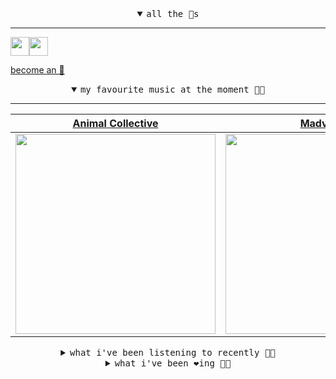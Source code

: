 <details open>

<summary align="center"><samp>all the 🥚s</samp></summary>
<hr />

<a href="https://github.com/pvinis"><img src="https://avatars.githubusercontent.com/u/100233?s=90&v=4" width="30" height="30" /><a href="https://github.com/maxPugh"><img src="https://avatars.githubusercontent.com/u/46350013?s=90&u=52a601eaa2d272b35477d096fe782ebf0a8a1f68&v=4" width="30" height="30" />

<samp><a href="https://github.com/bitttttten/bitttttten/stargazers">become an 🥚</a></samp>

</details>

<details open>

<summary align="center"><samp>my favourite music at the moment 🎵🎶</samp></summary>
<hr />

<!-- toc -->

| [Animal Collective](https://open.spotify.com/artist/4kwxTgCKMipBKhSnEstNKj)                                                                                      | [Madvillain](https://open.spotify.com/artist/2aoFQUeHD1U7pL098lRsDU)                                                                                             | [MF DOOM](https://open.spotify.com/artist/2pAWfrd7WFF3XhVt9GooDL)                                                                                                | [Burial](https://open.spotify.com/artist/0uCCBpmg6MrPb1KY2msceF)                                                                                                 |
| ---------------------------------------------------------------------------------------------------------------------------------------------------------------- | ---------------------------------------------------------------------------------------------------------------------------------------------------------------- | ---------------------------------------------------------------------------------------------------------------------------------------------------------------- | ---------------------------------------------------------------------------------------------------------------------------------------------------------------- |
| [<img src="https://i.scdn.co/image/ab6761610000e5ebb6998f7a38a091049a329ab3" width="320" height="auto">](https://open.spotify.com/artist/4kwxTgCKMipBKhSnEstNKj) | [<img src="https://i.scdn.co/image/9d7ed68679a970b86faaea230d16334baba5ed4b" width="320" height="auto">](https://open.spotify.com/artist/2aoFQUeHD1U7pL098lRsDU) | [<img src="https://i.scdn.co/image/ab6761610000e5eb1ca139a174e216880498dc16" width="320" height="auto">](https://open.spotify.com/artist/2pAWfrd7WFF3XhVt9GooDL) | [<img src="https://i.scdn.co/image/ab6761610000e5eb4be7334b7aed9ca32a732aeb" width="320" height="auto">](https://open.spotify.com/artist/0uCCBpmg6MrPb1KY2msceF) |

<!-- tocstop -->

</details>

<details>

<summary align="center"><samp>what i've been listening to recently 🎵🎶</samp></summary>
<hr />

<!-- toc -->

| [Through the Trees Pt. 2<br />Mount Eerie](https://open.spotify.com/track/5jbu0Hb2scLK63hwjwZDJ4)                                                               | [Thousand Yard Stare<br />Illum Sphere](https://open.spotify.com/track/2wSsDzxdKqVwXCnx2qYJg0)                                                                  | [Interior - Edit<br />Teen Daze](https://open.spotify.com/track/0lITcp6BtydURi2OqWQffZ)                                                                         | [Keep Shimmering<br />Tom VR](https://open.spotify.com/track/4M7bnpKyvmXMuoZe10hnki)                                                                            |
| --------------------------------------------------------------------------------------------------------------------------------------------------------------- | --------------------------------------------------------------------------------------------------------------------------------------------------------------- | --------------------------------------------------------------------------------------------------------------------------------------------------------------- | --------------------------------------------------------------------------------------------------------------------------------------------------------------- |
| [<img src="https://i.scdn.co/image/ab6772690000dd22e522ccd23c2aa1c6dff0a915" width="320" height="auto">](https://open.spotify.com/track/5jbu0Hb2scLK63hwjwZDJ4) | [<img src="https://i.scdn.co/image/ab6761610000e5eb98ace4829d7c27c30654d0ab" width="320" height="auto">](https://open.spotify.com/track/2wSsDzxdKqVwXCnx2qYJg0) | [<img src="https://i.scdn.co/image/ab6761610000e5eb9aeb5784ff653c0bbcd44024" width="320" height="auto">](https://open.spotify.com/track/0lITcp6BtydURi2OqWQffZ) | [<img src="https://i.scdn.co/image/ab6761610000e5eb0af759ef5111683368de326a" width="320" height="auto">](https://open.spotify.com/track/4M7bnpKyvmXMuoZe10hnki) |

<!-- tocstop -->

</details>

<details>

<summary align="center"><samp>what i've been ❤️ing 🎵🎶</samp></summary>
<hr />

<!-- toc -->

| [I Want Wind to Blow<br />The Microphones](https://open.spotify.com/album/6QYoRO2sXThCORAifrP4Bl)                                                               | [What Has Happened<br />Tonstartssbandht](https://open.spotify.com/album/605bdzgFy9TSUCMkgjesoi)                                                                | [Body Studies<br />MMOTHS](https://open.spotify.com/album/2TpPgMokVnUNHWdIFIRtuH)                                                                               | [Kill V. Maim<br />Grimes](https://open.spotify.com/album/7J84ixPVFehy6FcLk8rhk3)                                                                               |
| --------------------------------------------------------------------------------------------------------------------------------------------------------------- | --------------------------------------------------------------------------------------------------------------------------------------------------------------- | --------------------------------------------------------------------------------------------------------------------------------------------------------------- | --------------------------------------------------------------------------------------------------------------------------------------------------------------- |
| [<img src="https://i.scdn.co/image/ab67616d0000b27300c91ccec6800014b8513717" width="320" height="auto">](https://open.spotify.com/album/6QYoRO2sXThCORAifrP4Bl) | [<img src="https://i.scdn.co/image/ab67616d0000b2732b1bd17bf40dc80480164aa0" width="320" height="auto">](https://open.spotify.com/album/605bdzgFy9TSUCMkgjesoi) | [<img src="https://i.scdn.co/image/ab67616d0000b2735464c275b4590da4cf08b2a7" width="320" height="auto">](https://open.spotify.com/album/2TpPgMokVnUNHWdIFIRtuH) | [<img src="https://i.scdn.co/image/ab67616d0000b2734f1235383b41920e64b00a78" width="320" height="auto">](https://open.spotify.com/album/7J84ixPVFehy6FcLk8rhk3) |

<!-- tocstop -->

</details>
